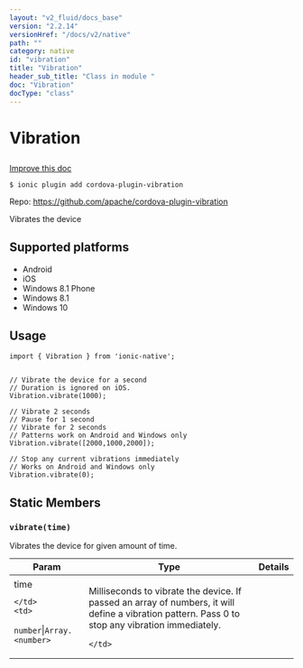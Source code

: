 ```yaml
---
layout: "v2_fluid/docs_base"
version: "2.2.14"
versionHref: "/docs/v2/native"
path: ""
category: native
id: "vibration"
title: "Vibration"
header_sub_title: "Class in module "
doc: "Vibration"
docType: "class"
---
```








<h1 class="api-title">
  
  Vibration
  

  

  

</h1>

<a class="improve-v2-docs" href="http://github.com/driftyco/ionic-native/edit/master/src/plugins/vibration.ts#L0">
  Improve this doc
</a>



<!-- decorators -->


<pre><code>$ ionic plugin add cordova-plugin-vibration</code></pre>
<p>Repo:
  <a href="https://github.com/apache/cordova-plugin-vibration">
    https://github.com/apache/cordova-plugin-vibration
  </a>
</p>

<!-- description -->

<p>Vibrates the device</p>


<!-- @platforms tag -->
<h2>Supported platforms</h2>

<ul>
  <li>Android</li><li>iOS</li><li>Windows 8.1 Phone</li><li>Windows 8.1</li><li>Windows 10</li>
</ul>

<!-- @platforms tag end -->


<!-- @usage tag -->

<h2>Usage</h2>

<pre><code class="lang-typescript">import { Vibration } from &#39;ionic-native&#39;;


// Vibrate the device for a second
// Duration is ignored on iOS.
Vibration.vibrate(1000);

// Vibrate 2 seconds
// Pause for 1 second
// Vibrate for 2 seconds
// Patterns work on Android and Windows only
Vibration.vibrate([2000,1000,2000]);

// Stop any current vibrations immediately
// Works on Android and Windows only
Vibration.vibrate(0);
</code></pre>




<!-- @property tags -->


<h2>Static Members</h2>

<div id="vibrate"></div>
<h3><code>vibrate(time)</code>
  
</h3>




Vibrates the device for given amount of time.


<table class="table param-table" style="margin:0;">
  <thead>
  <tr>
    <th>Param</th>
    <th>Type</th>
    <th>Details</th>
  </tr>
  </thead>
  <tbody>
  
  <tr>
    <td>
      time
      
      
    </td>
    <td>
      
<code>number</code>|<code>Array.&lt;number&gt;</code>
    </td>
    <td>
      <p>Milliseconds to vibrate the device. If passed an array of numbers, it will define a vibration pattern. Pass 0 to stop any vibration immediately.</p>

      
    </td>
  </tr>
  
  </tbody>
</table>








<!-- methods on the class -->



<!-- other classes -->

<!-- end other classes -->

<!-- interfaces -->

<!-- end interfaces -->

<!-- related link --><!-- end content block -->


<!-- end body block -->

